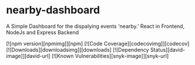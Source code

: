 # nearby-dashboard
A Simple Dashboard for the dispalying events 'nearby.' React in Frontend, NodeJs and Express Backend


[![npm version][npmimg]][npm]
[![Code Coverage][codecovimg]][codecov]
[![Downloads][downloadsimg]][downloads]
[![Dependency Status][david-image]][david-url]
[![Known Vulnerabilities][snyk-image]][snyk-url]
